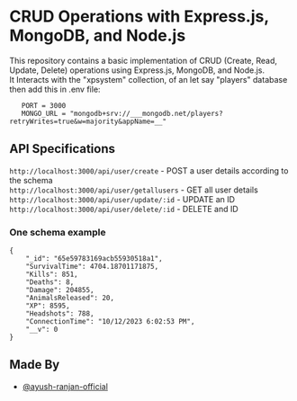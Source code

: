 # CRUD Operations with Express.js, MongoDB, and Node.js

This repository contains a basic implementation of CRUD (Create, Read, Update, Delete) operations using Express.js, MongoDB, and Node.js.<br />
It Interacts with the "xpsystem" collection, of an let say "players" database then add this in .env file:
```
   PORT = 3000 
   MONGO_URL = "mongodb+srv://___mongodb.net/players?retryWrites=true&w=majority&appName=__"
```

## API Specifications

```http://localhost:3000/api/user/create``` - POST a user details according to the schema<br />
```http://localhost:3000/api/user/getallusers``` - GET all user details<br />
```http://localhost:3000/api/user/update/:id``` - UPDATE an ID<br />
```http://localhost:3000/api/user/delete/:id``` - DELETE and ID<br />

### One schema example

    {
        "_id": "65e59783169acb55930518a1",
        "SurvivalTime": 4704.18701171875,
        "Kills": 851,
        "Deaths": 8,
        "Damage": 204855,
        "AnimalsReleased": 20,
        "XP": 8595,
        "Headshots": 788,
        "ConnectionTime": "10/12/2023 6:02:53 PM",
        "__v": 0
    }

## Made By

- [@ayush-ranjan-official](https://github.com/ayush-ranjan-official)
